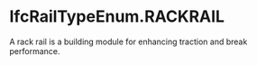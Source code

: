 IfcRailTypeEnum.RACKRAIL
========================
A rack rail is a building module for enhancing traction and break performance.


